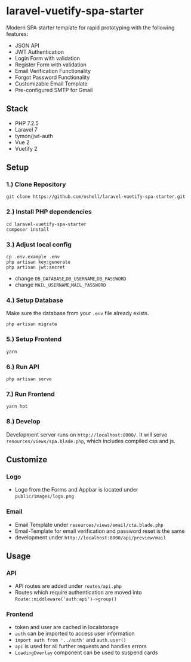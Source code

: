 # laravel-vuetify-spa-starter

Modern SPA starter template for rapid prototyping with the following features:
- JSON API
- JWT Authentication
- Login Form with validation
- Register Form with validation
- Email Verification Functionality
- Forgot Password Functionality
- Customizable Email Template
- Pre-configured SMTP for Gmail

## Stack

- PHP 7.2.5
- Laravel 7
- tymon/jwt-auth
- Vue 2
- Vuetify 2

## Setup

### 1.) Clone Repository
```
git clone https://github.com/oshell/laravel-vuetify-spa-starter.git
```

### 2.) Install PHP dependencies
```
cd laravel-vuetify-spa-starter
composer install
```
### 3.) Adjust local config
```
cp .env.example .env
php artisan key:generate
php artisan jwt:secret
```
- change `DB_DATABASE`,`DB_USERNAME`,`DB_PASSWORD`
- change `MAIL_USERNAME`,`MAIL_PASSWORD`

### 4.) Setup Database
Make sure the database from your `.env` file already exists.
```
php artisan migrate  
```

### 5.) Setup Frontend
```
yarn 
```

### 6.) Run API
```
php artisan serve
```

### 7.) Run Frontend
```
yarn hot
```
### 8.) Develop
Development server runs on `http://localhost:8000/`. It will serve `resources/views/spa.blade.php`, which includes compiled css and js. 

## Customize 
### Logo 
- Logo from the Forms and Appbar is located under `public/images/logo.png`
### Email
- Email Template under `resources/views/email/cta.blade.php`
- Email-Template for email verification and password reset is the same
- development under `http://localhost:8000/api/preview/mail`

## Usage
### API
- API routes are added under `routes/api.php`
- Routes which require authentication are moved into `Route::middleware('auth:api')->group()`

### Frontend
- token and user are cached in localstorage
- `auth` can be imported to access user information
- `import auth from '../auth'` and `auth.user()`
- `api` is used for all further requests and handles errors
- `LoadingOverlay` component can be used to suspend cards
